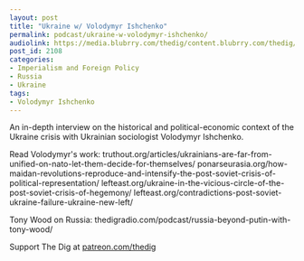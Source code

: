 ```yaml
---
layout: post
title: "Ukraine w/ Volodymyr Ishchenko"
permalink: podcast/ukraine-w-volodymyr-ishchenko/
audiolink: https://media.blubrry.com/thedig/content.blubrry.com/thedig/The_Dig-EP_341-Ishchenko.mp3
post_id: 2108
categories: 
- Imperialism and Foreign Policy
- Russia
- Ukraine
tags: 
- Volodymyr Ishchenko
---
```


An in-depth interview on the historical and political-economic context of the Ukraine crisis with Ukrainian sociologist Volodymyr Ishchenko.

Read Volodymyr's work:
truthout.org/articles/ukrainians-are-far-from-unified-on-nato-let-them-decide-for-themselves/
ponarseurasia.org/how-maidan-revolutions-reproduce-and-intensify-the-post-soviet-crisis-of-political-representation/
lefteast.org/ukraine-in-the-vicious-circle-of-the-post-soviet-crisis-of-hegemony/
lefteast.org/contradictions-post-soviet-ukraine-failure-ukraine-new-left/

Tony Wood on Russia: thedigradio.com/podcast/russia-beyond-putin-with-tony-wood/

Support The Dig at [patreon.com/thedig](patreon.com/thedig)